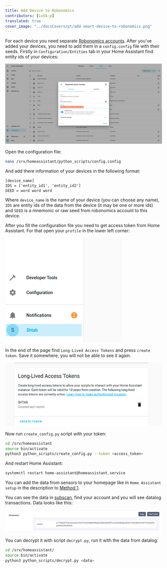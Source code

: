 ```yaml
---
title: Add Device to Robonomics
contributors: [LoSk-p]
translated: true
cover_image: "../docsCovers/pt/add-smart-device-to-robonomics.png"
---
```

For each device you need separate [Robonomics accounts](/docs/create-account-in-dapp/). After you've added your devices, you need to add them in a `config.config` file with their seeds. Firstly in `Configuration/Entities` tab in your Home Assistant find entity ids of your devices:

![entity_id](../images/home-assistant/entity_id.png)

Open the configuration file:
```bash
nano /srv/homeassistant/python_scripts/config.config
```
And add there information of your devices in the following format:

```
[device_name]
IDS = ['entity_id1', 'entity_id2']
SEED = word word word
```
Where `device_name` is the name of your device (you can choose any name), `IDS` are entity ids of the data from the device (it may be one or more ids) and `SEED` is a mnemonic or raw seed from robonomics account to this device.

After you fill the configuration file you need to get access token from Home Assistant. For that open your `profile` in the lower left corner:

![profile](../images/home-assistant/profile.png)

In the end of the page find `Long-Lived Access Tokens` and press `create token`. Save it somewhere, you will not be able to see it again.

![token](../images/home-assistant/token.png)

Now run `create_config.py` script with your token:

```bash
cd /srv/homeassistant
source bin/activate
python3 python_scripts/create_config.py --token <access_token>
```
And restart Home Assistant:
```bash
systemctl restart home-assistant@homeassistant.service
```

You can add the data from sensors to your homepage like in `Home Assistant setup` in the description to [Method 1](/docs/zigbee2-mqtt/).

You can see the data in [subscan](https://robonomics.subscan.io/), find your account and you will see datalog transactions. Data looks like this:

![datalog_data](../images/home-assistant/datalog_data.png)

You can decrypt it with script `decrypt.py`, run it with the data from datalog:
```bash
cd /srv/homeassistant/
source bin/activate
python3 python_scripts/decrypt.py <data>
```